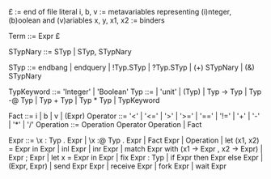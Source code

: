 £ := end of file literal
i, b, v := metavariables representing (i)nteger, (b)oolean and (v)ariables
x, y, x1, x2 := binders

Term ::= Expr £

STypNary ::= STyp | STyp, STypNary

STyp ::=   endbang | endquery
         | !Typ.STyp | ?Typ.STyp
         | (+) STypNary | (&) STypNary

TypKeyword ::= 'Integer' | 'Boolean'
Typ ::=   <STyp>
        | 'unit' | (Typ)
        | Typ -> Typ | Typ -@ Typ
        | Typ + Typ | Typ * Typ
        | TypKeyword

Fact ::= i | b | v | (Expr)
Operator ::= '<' | '<=' | '>' | '>=' | '==' | '!=' | '+' | '-' | '*' | '/'
Operation ::=   Operation Operator Operation
              | Fact

Expr ::=   \x : Typ . Expr
         | \x :@ Typ . Expr
         | Fact Expr
         | Operation
         | let (x1, x2) = Expr in Expr
         | inl Expr | inr Expr
         | match Expr with (x1 -> Expr , x2 -> Expr)
         | Expr ; Expr
         | let x = Expr in Expr
         | fix Expr : Typ
         | if Expr then Expr else Expr
         | (Expr, Expr)
         | send Expr Expr | receive Expr
         | fork Expr | wait Expr
